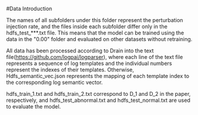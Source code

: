 #Data Introduction

The names of all subfolders under this folder represent the perturbation injection rate, and the files inside each subfolder differ only in the hdfs_test_***.txt file. This means that the model can be trained using the data in the "0.00" folder and evaluated on other datasets without retraining. 

All data has been processed according to Drain into the text file(https://github.com/logpai/logparser), where each line of the text file represents a sequence of log templates and the individual numbers represent the indexes of their templates. Otherwise, Hdfs_semantic_vec.json represents the mapping of each template index to the corresponding log semantic vector.

hdfs_train_1.txt and hdfs_train_2.txt correspond to D_1 and D_2 in the paper, respectively, and hdfs_test_abnormal.txt and hdfs_test_normal.txt are used to evaluate the model.